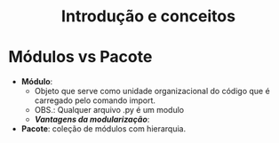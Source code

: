 <h1 align='center'>Introdução e conceitos</h1>


# Módulos vs Pacote

- **Módulo**:
  - Objeto que serve como unidade organizacional do código que é carregado pelo comando import.
  - OBS.: Qualquer arquivo .py é um modulo
  -  ***Vantagens da modularização***:
- **Pacote**: coleção de módulos com hierarquia.

